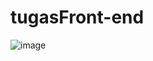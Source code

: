 # tugasFront-end
![image](https://user-images.githubusercontent.com/86669545/139536869-dfd8d712-7263-4371-913f-dc59fd89a486.png)
